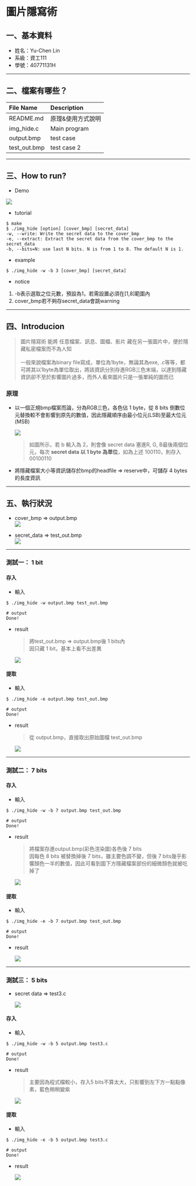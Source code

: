 # 圖片隱寫術

## 一、基本資料

* 姓名：Yu-Chen Lin
* 系級：資工111
* 學號：40771131H

---

## 二、檔案有哪些？

|File Name|Description|
|:--|:--|
|README.md|原理&使用方式說明|
|img_hide.c|Main program|
|output.bmp|test case|
|test_out.bmp|test case 2|

---

## 三、How to run?

* Demo

![](https://i.imgur.com/U5yvDHD.gif)


* tutorial

```shell
$ make
$ ./img_hide [option] [cover_bmp] [secret_data]
-w, --write: Write the secret data to the cover_bmp
-e, --extract: Extract the secret data from the cover_bmp to the secret_data
-b, --bits=N: use last N bits. N is from 1 to 8. The default N is 1.
```

* example

```shell
$ ./img_hide -w -b 3 [cover_bmp] [secret_data]
```

* notice

1. -b表示選取之位元數，預設為1，若需設置必須在[1,8]範圍內
2. cover_bmp若不夠存secret_data會跳warning

---

## 四、Introducion

> 圖片隱寫術 能將 任意檔案、訊息、圖檔、影片 藏在另一張圖片中，便於隱藏私密檔案而不為人知 <br><br>
> 一般來說檔案為binary file寫成，單位為1byte，無論其為exe, .c等等，都可將其以1byte為單位取出，將該資訊分別存進RGB三色末端，以達到隱藏資訊卻不至於影響圖片過多，而外人看來圖片只是一張單純的圖而已

### 原理
* 以一個正規bmp檔案而論，分為RGB三色，各色佔 1 byte，從 8 bits 倒數位元替換較不會影響到原先的數值，因此隱藏順序由最小位元(LSB)至最大位元(MSB)

	![](https://i.imgur.com/8hxcfa2.png)

	> 如圖所示，若 b 輸入為 2，則會像 secret data 塞進R, G, B最後兩個位元，每次 **secret data 以 1 byte 為單位**，如為上述 100110，則存入 00100110

* 將隱藏檔案大小等資訊儲存於bmp的headfile => reserve中，可儲存 4 bytes的長度資訊



---

## 五、執行狀況

* cover_bmp => output.bmp\
![](https://i.imgur.com/W8LZMxH.png)

* secret_data => test_out.bmp\
![](https://i.imgur.com/lMS709H.png)

---

### 測試一： 1 bit

#### 存入

* 輸入

```shell
$ ./img_hide -w output.bmp test_out.bmp

# output
Done!
```

* result
	> 將test_out.bmp => output.bmp後 1 bits內\
	> 因只藏 1 bit，基本上看不出差異
	
	![](https://i.imgur.com/ExQ9vlf.png)

#### 提取	

* 輸入

```shell
$ ./img_hide -e output.bmp test_out.bmp

# output
Done!
```

* result
	> 從 output.bmp，直接取出原始圖檔 test_out.bmp
	
	![](https://i.imgur.com/QVEvGNH.png)
	
---

### 測試二： 7 bits

#### 存入

* 輸入

```shell
$ ./img_hide -w -b 7 output.bmp test_out.bmp

# output
Done!
```

* result
	> 將檔案存進output.bmp(彩色渲染圖)各色後 7 bits\
	> 因每色 8 bits 被替換掉後 7 bits，雖主要色調不變，但後 7 bits幾乎影響顏色一半的數值，因此可看到圖下方隱藏檔案部份的細微顏色就被吃掉了
	
	![](https://i.imgur.com/vv3sDpq.png)


#### 提取

* 輸入

```shell
$ ./img_hide -e -b 7 output.bmp test_out.bmp

# output
Done!
```

* result

	![](https://i.imgur.com/oqiZGOX.png)


---

### 測試三： 5 bits


* secret data => test3.c

	![](https://i.imgur.com/lICZm3B.png)

#### 存入

* 輸入

```shell
$ ./img_hide -w -b 5 output.bmp test3.c

# output
Done!
```

* result
	> 主要因為程式檔較小，存入5 bits不算太大，只影響到左下方一點點像素，藍色稍稍變紫

	![](https://i.imgur.com/l7HbQkj.png)


#### 提取

* 輸入

```shell
$ ./img_hide -e -b 5 output.bmp test3.c

# output
Done!
```

* result

	![](https://i.imgur.com/8HxBdUf.png)


